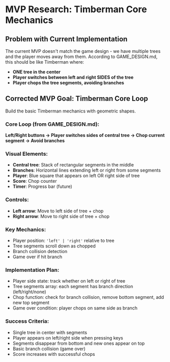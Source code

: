 # MVP Research: Timberman Core Mechanics

## Problem with Current Implementation
The current MVP doesn't match the game design - we have multiple trees and the player moves away from them. According to GAME_DESIGN.md, this should be like Timberman where:
- **ONE tree in the center** 
- **Player switches between left and right SIDES of the tree**
- **Player chops the tree segments, avoiding branches**

## Corrected MVP Goal: Timberman Core Loop
Build the basic Timberman mechanics with geometric shapes.

### Core Loop (from GAME_DESIGN.md):
**Left/Right buttons → Player switches sides of central tree → Chop current segment → Avoid branches**

### Visual Elements:
- **Central tree**: Stack of rectangular segments in the middle
- **Branches**: Horizontal lines extending left or right from some segments  
- **Player**: Blue square that appears on left OR right side of tree
- **Score**: Chop counter
- **Timer**: Progress bar (future)

### Controls:
- **Left arrow**: Move to left side of tree + chop
- **Right arrow**: Move to right side of tree + chop

### Key Mechanics:
- Player position: `'left' | 'right'` relative to tree
- Tree segments scroll down as chopped
- Branch collision detection
- Game over if hit branch

### Implementation Plan:
- Player side state: track whether on left or right of tree
- Tree segments array: each segment has branch direction (left/right/none)
- Chop function: check for branch collision, remove bottom segment, add new top segment
- Game over condition: player chops on same side as branch

### Success Criteria:
- Single tree in center with segments
- Player appears on left/right side when pressing keys
- Segments disappear from bottom and new ones appear on top
- Basic branch collision (game over)
- Score increases with successful chops